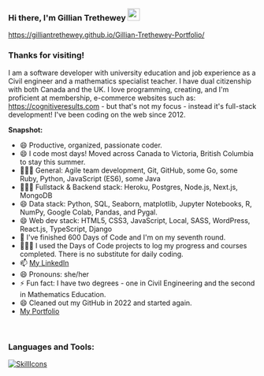 ### Hi there, I'm Gillian Trethewey <img src="https://media.giphy.com/media/hvRJCLFzcasrR4ia7z/giphy.gif" width="25px">

https://gilliantrethewey.github.io/Gillian-Trethewey-Portfolio/

### Thanks for visiting! &nbsp; 

I am a software developer with university education and job experience as a Civil engineer and a mathematics specialist teacher. I have dual citizenship with both Canada and the UK. I love programming, creating, and I'm proficient at membership, e-commerce websites such as:  https://cognitiveresults.com - but that's not my focus - instead it's full-stack development! I've been coding on the web since 2012. 

**Snapshot:**
<ul>
  <li>😄 Productive, organized, passionate coder.</li>
  <li>😄 I code most days! Moved across Canada to Victoria, British Columbia to stay this summer.</li>
  <li>👨🏻‍💻 General: Agile team development, Git, GitHub, some Go, some Ruby, Python, JavaScript (ES6), some Java</li>
  <li>👨🏻‍💻 Fullstack & Backend stack: Heroku, Postgres, Node.js, Next.js, MongoDB</li>
  <li>😄 Data stack: Python, SQL, Seaborn, matplotlib, Jupyter Notebooks, R, NumPy, Google Colab, Pandas, and Pygal.</li>
  <li>😄 Web dev stack: HTML5, CSS3, JavaScript, Local, SASS, WordPress, React.js, TypeScript, Django</li>
  <li>🔭 I've finished 600 Days of Code and I'm on my seventh round.</li>
  <li>👨🏻‍💻 I used the Days of Code projects to log my progress and courses completed. There is no substitute for daily coding.</li>
  <li>📫 <a href="https://www.linkedin.com/in/gillian-trethewey-930585216/">My LinkedIn</a></li>
  <li>😄 Pronouns: she/her</li>
  <li>⚡ Fun fact: I have two degrees - one in Civil Engineering and the second in Mathematics Education.</li>
  <li>😄 Cleaned out my GitHub in 2022 and started again. </li>
  <li><a href="https://gilliantrethewey.github.io/Gillian-Trethewey-Portfolio/">My Portfolio</a></li>
</ul>

<br/>
<h3 align="left">Languages and Tools:</h3>

[![SkillIcons](https://skillicons.dev/icons?i=java,js,ts,py,go,ruby,html,css,sass,r,django,react,jest,nodejs,tailwind,firebase,nextjs,vercel,mongodb,express,mysql,wordpress,php,figma,git,github)](https://skillicons.dev)

